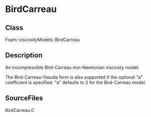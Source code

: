 # BirdCarreau 
## Class
Foam::viscosityModels::BirdCarreau

## Description
An incompressible Bird-Carreau non-Newtonian viscosity model.

The Bird-Carreau-Yasuda form is also supported if the optional "a"
coefficient is specified.  "a" defaults to 2 for the Bird-Carreau model.

## SourceFiles
BirdCarreau.C

